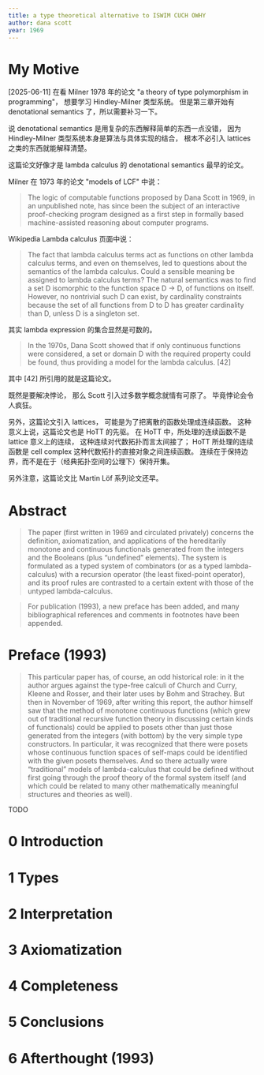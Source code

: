 ```yaml
---
title: a type theoretical alternative to ISWIM CUCH OWHY
author: dana scott
year: 1969
---
```


# My Motive

[2025-06-11] 在看 Milner 1978 年的论文
"a theory of type polymorphism in programming"，
想要学习 Hindley-Milner 类型系统。
但是第三章开始有 denotational semantics 了，所以需要补习一下。

说 denotational semantics 是用复杂的东西解释简单的东西一点没错，
因为 Hindley-Milner 类型系统本身是算法与具体实现的结合，
根本不必引入 lattices 之类的东西就能解释清楚。

这篇论文好像才是 lambda calculus 的
denotational semantics 最早的论文。

Milner 在 1973 年的论文 "models of LCF" 中说：

> The logic of computable functions proposed by Dana Scott in 1969, in
> an unpublished note, has since been the subject of an interactive
> proof-checking program designed as a first step in formally based
> machine-assisted reasoning about computer programs.

Wikipedia Lambda calculus 页面中说：

> The fact that lambda calculus terms act as functions on other lambda
> calculus terms, and even on themselves, led to questions about the
> semantics of the lambda calculus. Could a sensible meaning be
> assigned to lambda calculus terms? The natural semantics was to find
> a set D isomorphic to the function space D → D, of functions on
> itself. However, no nontrivial such D can exist, by cardinality
> constraints because the set of all functions from D to D has greater
> cardinality than D, unless D is a singleton set.

其实 lambda expression 的集合显然是可数的。

> In the 1970s, Dana Scott showed that if only continuous functions
> were considered, a set or domain D with the required property could
> be found, thus providing a model for the lambda calculus. [42]

其中 [42] 所引用的就是这篇论文。

既然是要解决悖论，
那么 Scott 引入过多数学概念就情有可原了。
毕竟悖论会令人疯狂。

另外，这篇论文引入 lattices，
可能是为了把离散的函数处理成连续函数。
这种意义上说，这篇论文也是 HoTT 的先驱。
在 HoTT 中，所处理的连续函数不是 lattice 意义上的连续，
这种连续对代数拓扑而言太间接了；
HoTT 所处理的连续函数是 cell complex
这种代数拓扑的直接对象之间连续函数。
连续在于保持边界，而不是在于（经典拓扑空间的公理下）保持开集。

另外注意，这篇论文比 Martin Löf 系列论文还早。

# Abstract

> The paper (first written in 1969 and circulated privately) concerns
> the definition, axiomatization, and applications of the hereditarily
> monotone and continuous functionals generated from the integers and
> the Booleans (plus “undefined” elements). The system is formulated
> as a typed system of combinators (or as a typed lambda-calculus)
> with a recursion operator (the least fixed-point operator), and its
> proof rules are contrasted to a certain extent with those of the
> untyped lambda-calculus.

> For publication (1993), a new preface has been added, and many
> bibliographical references and comments in footnotes have been
> appended.

# Preface (1993)

> This particular paper has, of course, an odd historical role: in it
> the author argues against the type-free calculi of Church and Curry,
> Kleene and Rosser, and their later uses by Bohm and Strachey. But
> then in November of 1969, after writing this report, the author
> himself saw that the method of monotone continuous functions (which
> grew out of traditional recursive function theory in discussing
> certain kinds of functionals) could be applied to posets other than
> just those generated from the integers (with bottom) by the very
> simple type constructors. In particular, it was recognized that
> there were posets whose continuous function spaces of self-maps
> could be identified with the given posets themselves. And so there
> actually were “traditional” models of lambda-calculus that could be
> defined without first going through the proof theory of the formal
> system itself (and which could be related to many other
> mathematically meaningful structures and theories as well).

TODO

# 0 Introduction
# 1 Types
# 2 Interpretation
# 3 Axiomatization
# 4 Completeness
# 5 Conclusions
# 6 Afterthought (1993)
